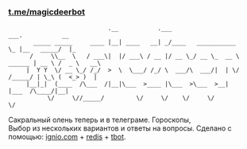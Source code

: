 ### [t.me/magicdeerbot](https://t.me/magicdeerbot) 
```
                            .__           .___                           ___.           __   
       _____ _____     ____ |__| ____   __| _/____   ___________         \_ |__   _____/  |_ 
      /     \\__  \   / ___\|  |/ ___\ / __ |/ __ \_/ __ \_  __ \  ______ | __ \ /  _ \   __\
     |  Y Y  \/ __ \_/ /_/  >  \  \___/ /_/ \  ___/\  ___/|  | \/ /_____/ | \_\ (  <_> )  |  
     |__|_|  (____  /\___  /|__|\___  >____ |\___  >\___  >__|            |___  /\____/|__|  
           \/     \//_____/         \/     \/    \/     \/                    \/             
```
Сакральный олень теперь и в телеграме. Гороскопы,<br />
Выбор из нескольких вариантов и ответы на вопросы.
Сделано с помощью: [ignio.com](https://ignio.com) + [redis](https://github.com/go-redis/redis) + [tbot](https://github.com/yanzay/tbot). 
